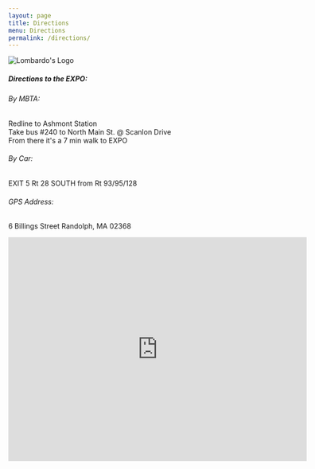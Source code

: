 ```yaml
---
layout: page
title: Directions
menu: Directions
permalink: /directions/
---
```



![Lombardo's Logo](http://www.lombardos.com/wp-content/uploads/2012/12/lombardos-294-50B.png)

##### Directions to the EXPO:

###### By MBTA:
Redline to Ashmont Station  
Take bus #240 to North Main St. @ Scanlon Drive  
From there it's a 7 min walk to EXPO  

###### By Car:
EXIT 5 Rt 28 SOUTH from Rt 93/95/128   

###### GPS Address:
6 Billings Street Randolph, MA 02368

<iframe src="https://www.google.com/maps/embed?pb=!1m18!1m12!1m3!1d2955.5665381860986!2d-71.0671271847572!3d42.20233475304053!2m3!1f0!2f0!3f0!3m2!1i1024!2i768!4f13.1!3m3!1m2!1s0x89e37d89ca231fa1%3A0xde80d9c5730f2fce!2s6+Billings+St%2C+Randolph%2C+MA+02368!5e0!3m2!1sen!2sus!4v1468806799012" width="600" height="450" frameborder="0" style="border:0" allowfullscreen></iframe>

